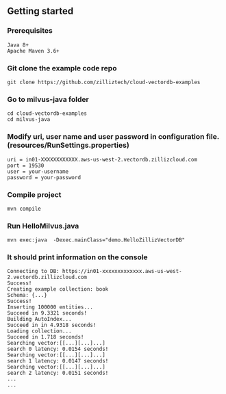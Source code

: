 ## Getting started

### Prerequisites

    Java 8+
    Apache Maven 3.6+

### Git clone the example code repo
    git clone https://github.com/zilliztech/cloud-vectordb-examples

### Go to milvus-java folder
    cd cloud-vectordb-examples
    cd milvus-java

### Modify uri, user name and user password in configuration file.(resources/RunSettings.properties)
    uri = in01-XXXXXXXXXXXX.aws-us-west-2.vectordb.zillizcloud.com
    port = 19530
    user = your-username
    password = your-password

### Compile project
    mvn compile

### Run HelloMilvus.java
    mvn exec:java  -Dexec.mainClass="demo.HelloZillizVectorDB"

### It should print information on the console
    Connecting to DB: https://in01-xxxxxxxxxxxxx.aws-us-west-2.vectordb.zillizcloud.com
    Success!
    Creating example collection: book
    Schema: {...}
    Success!
    Inserting 100000 entities... 
    Succeed in 9.3321 seconds!
    Building AutoIndex...
    Succeed in in 4.9318 seconds!
    Loading collection...
    Succeed in 1.718 seconds!
    Searching vector:[[...][...]...]
    search 0 latency: 0.0154 seconds!
    Searching vector:[[...][...]...]
    search 1 latency: 0.0147 seconds!
    Searching vector:[[...][...]...]
    search 2 latency: 0.0151 seconds!
    ...
    ...
  